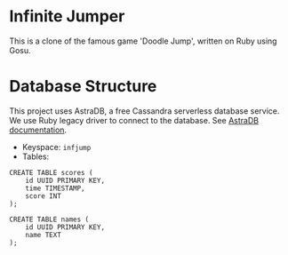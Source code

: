 # Infinite Jumper
This is a clone of the famous game 'Doodle Jump', written on Ruby using Gosu.

# Database Structure
This project uses AstraDB, a free Cassandra serverless database service. We use Ruby legacy driver to connect to the database. See [AstraDB documentation](https://docs.datastax.com/en/astra-serverless/docs/connect/drivers/legacy-drivers.html#_ruby_legacy_drivers).
- Keyspace: `infjump`
- Tables:
```
CREATE TABLE scores (  
    id UUID PRIMARY KEY,  
    time TIMESTAMP,  
    score INT  
);  
```
```
CREATE TABLE names (
    id UUID PRIMARY KEY,  
    name TEXT  
);  
```